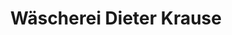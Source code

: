 ---
title: "Wäscherei Dieter Krause"
url: /buedelsdorf/waescherei-dieter-krause/
shop: Wäscherei
---